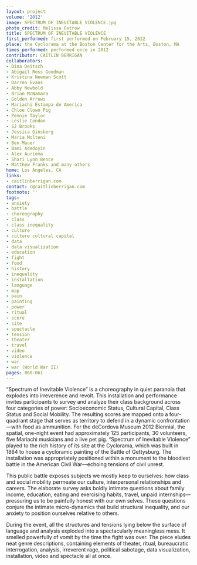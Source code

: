 ```yaml
---
layout: project
volume: '2012'
image: SPECTRUM_OF_INEVITABLE_VIOLENCE.jpg
photo_credit: Melissa Ostrow
title: SPECTRUM OF INEVITABLE VIOLENCE
first_performed: first performed on February 15, 2012
place: the Cyclorama at the Boston Center for the Arts, Boston, MA
times_performed: performed once in 2012
contributor: CAITLIN BERRIGAN
collaborators:
- Dina Deitsch
- Abigail Ross Goodman
- Kristina Newman Scott
- Darren Evans
- Abby Newbold
- Brian McNamara
- Golden Arrows
- Mariachi Estampa de America
- Chloe Clown Pig
- Pennie Taylor
- Leslie Condon
- SJ Brooks
- Jessica Ginsberg
- Maria Molteni
- Ben Mauer
- Bami Adedoyin
- Alex Auriema
- Shari Lynn Bence
- Matthew Franks and many others
home: Los Angeles, CA
links:
- caitlinberrigan.com
contact: c@caitlinberrigan.com
footnote: ''
tags:
- anxiety
- battle
- choreography
- class
- class inequality
- culture
- culture cultural capital
- data
- data visualization
- education
- fight
- food
- history
- inequality
- installation
- language
- map
- pain
- painting
- power
- ritual
- score
- site
- spectacle
- tension
- theater
- travel
- video
- violence
- war
- war (World War II)
pages: 060-061
---
```


“Spectrum of Inevitable Violence” is a choreography in quiet paranoia that explodes into irreverence and revolt. This installation and performance invites participants to survey and analyze their class background across four categories of power: Socioeconomic Status, Cultural Capital, Class Status and Social Mobility. The resulting scores are mapped onto a four-quadrant stage that serves as territory to defend in a dynamic confrontation—with food as ammunition. For the deCordova Museum 2012 Biennial, the spatial, one-night event had approximately 125 participants, 30 volunteers, five Mariachi musicians and a live pet pig. “Spectrum of Inevitable Violence” played to the rich history of its site at the Cyclorama, which was built in 1884 to house a cycloramic painting of the Battle of Gettysburg. The installation was appropriately positioned within a monument to the bloodiest battle in the American Civil War—echoing tensions of civil unrest.

This public battle exposes subjects we mostly keep to ourselves: how class and social mobility permeate our culture, interpersonal relationships and careers. The elaborate survey asks boldly intimate questions about family income, education, eating and exercising habits, travel, unpaid internships—pressuring us to be painfully honest with our own selves. These questions conjure the intimate micro-dynamics that build structural inequality, and our anxiety to position ourselves relative to others.

During the event, all the structures and tensions lying below the surface of language and analysis exploded into a spectacularly meaningless mess. It smelled powerfully of vomit by the time the fight was over. The piece eludes neat genre descriptions, containing elements of theater, ritual, bureaucratic interrogation, analysis, irreverent rage, political sabotage, data visualization, installation, video and spectacle all at once.
